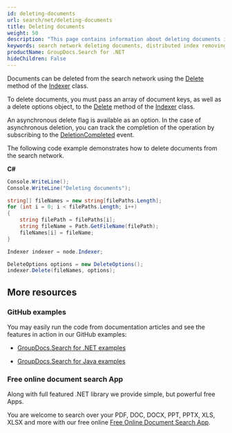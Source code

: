 ```yaml
---
id: deleting-documents
url: search/net/deleting-documents
title: Deleting documents
weight: 50
description: "This page contains information about deleting documents in the search network."
keywords: search network deleting documents, distributed index removing documents, delete documents in search network
productName: GroupDocs.Search for .NET
hideChildren: False
---
```

Documents can be deleted from the search network using the [Delete](https://reference.groupdocs.com/search/net/groupdocs.search.scaling/indexer/delete/) method of the [Indexer](https://reference.groupdocs.com/search/net/groupdocs.search.scaling/indexer/) class.

To delete documents, you must pass an array of document keys, as well as a delete options object, to the [Delete](https://reference.groupdocs.com/search/net/groupdocs.search.scaling/indexer/delete/) method of the [Indexer](https://reference.groupdocs.com/search/net/groupdocs.search.scaling/indexer/) class.

An asynchronous delete flag is available as an option. In the case of asynchronous deletion, you can track the completion of the operation by subscribing to the [DeletionCompleted](https://reference.groupdocs.com/search/net/groupdocs.search.scaling.events/nodeeventhub/deletioncompleted/) event.

The following code example demonstrates how to delete documents from the search network.

**C#**

```csharp
Console.WriteLine();
Console.WriteLine("Deleting documents");

string[] fileNames = new string[filePaths.Length];
for (int i = 0; i < filePaths.Length; i++)
{
    string filePath = filePaths[i];
    string fileName = Path.GetFileName(filePath);
    fileNames[i] = fileName;
}

Indexer indexer = node.Indexer;

DeleteOptions options = new DeleteOptions();
indexer.Delete(fileNames, options);
```

## More resources

### GitHub examples

You may easily run the code from documentation articles and see the features in action in our GitHub examples:

*   [GroupDocs.Search for .NET examples](https://github.com/groupdocs-search/GroupDocs.Search-for-.NET)

*   [GroupDocs.Search for Java examples](https://github.com/groupdocs-search/GroupDocs.Search-for-Java)


### Free online document search App

Along with full featured .NET library we provide simple, but powerful free Apps.

You are welcome to search over your PDF, DOC, DOCX, PPT, PPTX, XLS, XLSX and more with our free online [Free Online Document Search App](https://products.groupdocs.app/search).
